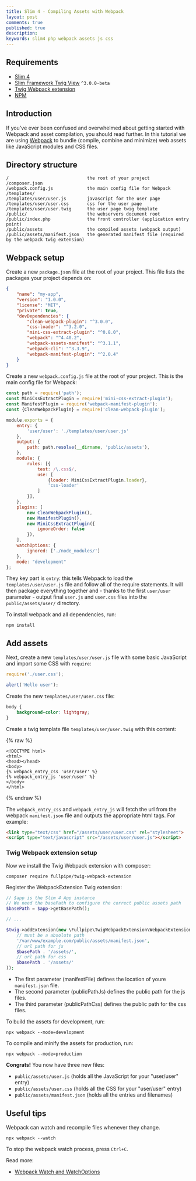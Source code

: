 ```yaml
---
title: Slim 4 - Compiling Assets with Webpack
layout: post
comments: true
published: true
description: 
keywords: slim4 php webpack assets js css
---
```


## Requirements

* [Slim 4](http://www.slimframework.com/docs/v4/start/installation.html)
* [Slim Framework Twig View](https://github.com/slimphp/Twig-View) `^3.0.0-beta`
* [Twig Webpack extension](https://github.com/fullpipe/twig-webpack-extension)
* [NPM](https://nodejs.org/en/download/)

## Introduction

If you've ever been confused and overwhelmed about getting started with Webpack and asset compilation, you should read further. 
In this tutorial we are using [Webpack](https://webpack.js.org) to bundle (compile, combine and minimize) web assets like JavaScript modules and CSS files.


## Directory structure

```
/                              the root of your project
/composer.json
/webpack.config.js             the main config file for Webpack
/templates/
/templates/user/user.js        javascript for the user page
/templates/user/user.css       css for the user page
/templates/user/user.twig      the user page twig template
/public/                       the webservers document root
/public/index.php              the front controller (application entry point)
/public/assets                 the compiled assets (webpack output)
/public/assets/manifest.json   the generated manifest file (required by the webpack twig extension)
```

## Webpack setup

Create a new `package.json` file at the root of your project. This file lists the packages your project depends on:

```json
{
    "name": "my-app",
    "version": "1.0.0",
    "license": "MIT",
    "private": true,
    "devDependencies": {
        "clean-webpack-plugin": "^3.0.0",
        "css-loader": "^3.2.0",
        "mini-css-extract-plugin": "^0.8.0",
        "webpack": "^4.40.2",
        "webpack-assets-manifest": "^3.1.1",
        "webpack-cli": "^3.3.9",
        "webpack-manifest-plugin": "^2.0.4"
    }
}
```

Create a new `webpack.config.js` file at the root of your project. This is the main config file for Webpack:

```js
const path = require('path');
const MiniCssExtractPlugin = require('mini-css-extract-plugin');
const ManifestPlugin = require('webpack-manifest-plugin');
const {CleanWebpackPlugin} = require('clean-webpack-plugin');

module.exports = {
    entry: {
        'user/user': './templates/user/user.js'
    },
    output: {
        path: path.resolve(__dirname, 'public/assets'),
    },
    module: {
        rules: [{
            test: /\.css$/,
            use: [
                {loader: MiniCssExtractPlugin.loader},
                'css-loader'
            ]
        }],
    },
    plugins: [
        new CleanWebpackPlugin(),
        new ManifestPlugin(),
        new MiniCssExtractPlugin({
            ignoreOrder: false
        }),
    ],
    watchOptions: {
        ignored: ['./node_modules/']
    },
    mode: "development"
};
```

They key part is `entry`: this tells Webpack to load the `templates/user/user.js` file and follow all of the require statements. 
It will then package everything together and - thanks to the first `user/user` parameter - output final `user.js` and `user.css` files into the `public/assets/user/` directory.

To install webpack and all dependencies, run:

```
npm install
```

## Add assets

Next, create a new `templates/user/user.js` file with some basic JavaScript and import some CSS with `require`:

```js
require('./user.css');

alert('Hello user');
```

Create the new `templates/user/user.css` file:

```css
body {
    background-color: lightgray;
}
```

Create a twig template file `templates/user/user.twig` with this content:

{% raw %}
```twig
<!DOCTYPE html>
<html>
<head></head>
<body>
{% webpack_entry_css 'user/user' %}
{% webpack_entry_js 'user/user' %}
</body>
</html>
```
{% endraw %}

The `webpack_entry_css` and `webpack_entry_js` will fetch the url from the webpack `manifest.json` file and outputs the appropriate html tags. For example:

```html
<link type="text/css" href="/assets/user/user.css" rel="stylesheet">
<script type="text/javascript" src="/assets/user/user.js"></script>  
```

### Twig Webpack extension setup

Now we install the Twig Webpack extension with composer:

```
composer require fullpipe/twig-webpack-extension
```

Register the WebpackExtension Twig extension: 

```php
// $app is the Slim 4 App instance
// We need the basePath to configure the correct public assets path
$basePath = $app->getBasePath();

// ...

$twig->addExtension(new \Fullpipe\TwigWebpackExtension\WebpackExtension(
    // must be a absolute path
    '/var/www/example.com/public/assets/manifest.json',
    // url path for js
    $basePath . '/assets/',
    // url path for css
    $basePath . '/assets/'
));
```

* The first parameter (manifestFile) defines the location of youre `manifest.json` file.
* The second parameter (publicPathJs) defines the public path for the js files.
* The third parameter (publicPathCss) defines the public path for the css files.

To build the assets for development, run:

```
npx webpack --mode=development
```

To compile and minify the assets for production, run:

```
npx webpack --mode=production
```

**Congrats!** You now have three new files:

* `public/assets/user.js`  (holds all the JavaScript for your "user/user" entry)
* `public/assets/user.css` (holds all the CSS for your "user/user" entry)
* `public/assets/manifest.json` (holds all the entries and filenames)

## Useful tips

Webpack can watch and recompile files whenever they change.

```
npx webpack --watch
```

To stop the webpack watch process, press `Ctrl+C`.

Read more:
* [Webpack Watch and WatchOptions](https://webpack.js.org/configuration/watch/)

